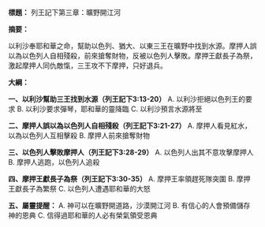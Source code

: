 **標題：** 列王記下第三章：曠野開江河

**摘要：**

以利沙奉耶和華之命，幫助以色列、猶大、以東三王在曠野中找到水源。摩押人誤以為以色列人自相殘殺，前來搶奪財物，反被以色列人擊敗。摩押王獻長子為祭，激起摩押人同仇敵愾，三王攻不下摩押，只好退兵。

**大綱：**

**一、以利沙幫助三王找到水源（列王記下3:13-20）**
    A. 以利沙拒絕以色列王的要求
    B. 以利沙要求彈琴，耶和華的靈降臨
    C. 以利沙預言水源將至

**二、摩押人誤以為以色列人自相殘殺（列王記下3:21-27）**
    A. 摩押人看見紅水，以為以色列人互相擊殺
    B. 摩押人前來搶奪財物

**三、以色列人擊敗摩押人（列王記下3:28-29）**
    A. 以色列人出其不意攻擊摩押人
    B. 摩押人逃跑，以色列人追殺

**四、摩押王獻長子為祭（列王記下3:30-35）**
    A. 摩押王率領趕死隊突圍
    B. 摩押王獻長子為繁祭
    C. 以色列人遭遇耶和華的大怒

**五、屬靈提醒：**
    A. 神可以在曠野開道路，沙漠開江河
    B. 有信心的人會預備儲存神的恩典
    C. 信得過耶和華的人必有榮氣領受恩典
